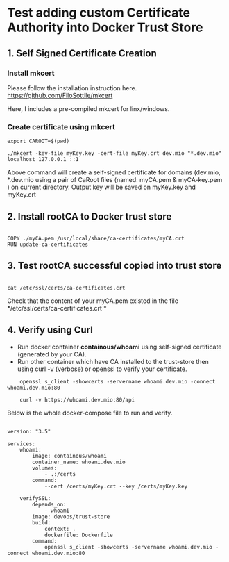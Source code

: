 # Test adding custom Certificate Authority into Docker Trust Store

## 1. Self Signed Certificate Creation

### Install mkcert 

Please follow the installation instruction here. 
https://github.com/FiloSottile/mkcert

Here, I includes a pre-compiled mkcert for linx/windows.


### Create certificate using mkcert

```
export CAROOT=$(pwd)

./mkcert -key-file myKey.key -cert-file myKey.crt dev.mio "*.dev.mio" localhost 127.0.0.1 ::1

```

Above command will create a self-signed certificate for domains (dev.mio, *.dev.mio using a pair of CaRoot files (named: myCA.pem & myCA-key.pem ) on current directory. Output key will be saved on myKey.key and myKey.crt

## 2. Install rootCA to Docker trust store

```

COPY ./myCA.pem /usr/local/share/ca-certificates/myCA.crt
RUN update-ca-certificates

```

## 3. Test rootCA successful copied into trust store

```

cat /etc/ssl/certs/ca-certificates.crt 

```

Check that the content of your myCA.pem existed in the file */etc/ssl/certs/ca-certificates.crt *


## 4. Verify using Curl
-   Run docker container **containous/whoami** using self-signed certificate (generated by your CA).
-   Run other container which have CA installed to the trust-store then using curl -v (verbose) or openssl to verify your certificate.


```
    openssl s_client -showcerts -servername whoami.dev.mio -connect whoami.dev.mio:80

    curl -v https://whoami.dev.mio:80/api

```    

Below is the whole docker-compose file to run and verify.

```

version: "3.5"

services:
    whoami:
        image: containous/whoami        
        container_name: whoami.dev.mio 
        volumes: 
            - .:/certs
        command: 
            --cert /certs/myKey.crt --key /certs/myKey.key

    verifySSL:
        depends_on: 
            - whoami
        image: devops/trust-store
        build:
            context: .
            dockerfile: Dockerfile                
        command: 
            openssl s_client -showcerts -servername whoami.dev.mio -connect whoami.dev.mio:80

```

